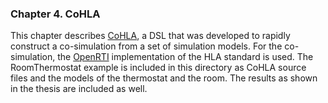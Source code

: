 ### Chapter 4. CoHLA

This chapter describes [CoHLA](https://github.com/phpnerd/CoHLA), a DSL that was developed to rapidly construct a co-simulation from a set of simulation models.
For the co-simulation, the [OpenRTI](https://sourceforge.net/p/openrti/wiki/Home/) implementation of the HLA standard is used.
The RoomThermostat example is included in this directory as CoHLA source files and the models of the thermostat and the room.
The results as shown in the thesis are included as well.
